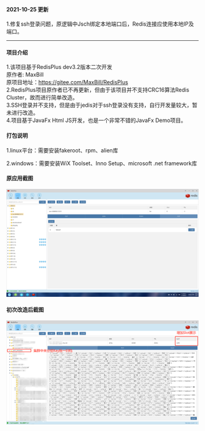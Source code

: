 
#### 2021-10-25 更新
1.修复ssh登录问题，原逻辑中Jsch绑定本地端口后，Redis连接应使用本地IP及端口。

--------------------------------
#### 项目介绍
1.该项目基于RedisPlus dev3.2版本二次开发<br/>
原作者: MaxBill<br/>
原项目地址：https://gitee.com/MaxBill/RedisPlus<br/>
2.RedisPlus项目原作者已不再更新，但由于该项目并不支持CRC16算法Redis Cluster，故而进行简单改造。<br/>
3.SSH登录并不支持，但是由于jedis对于ssh登录没有支持，自行开发量较大，暂未进行改造。<br/>
4.项目基于JavaFx Html JS开发，也是一个非常不错的JavaFx Demo项目。


#### 打包说明

1.linux平台：需要安装fakeroot、rpm、alien库

2.windows：需要安装WiX Toolset、Inno Setup、microsoft .net framework库

#### 原应用截图
<p><img alt="" src="https://raw.githubusercontent.com/JazzHeric/RedisPlusForCluster/master/src/main/deploy/package/windows/original_desktop.jpeg" /></p>

#### 初次改造后截图

<p><img alt="" src="https://raw.githubusercontent.com/JazzHeric/RedisPlusForCluster/master/src/main/deploy/package/windows/new_desktop.png" /></p>


